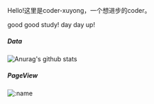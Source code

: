 Hello!这里是coder-xuyong，一个想进步的coder。

good good study!
day day up!

##### Data

![Anurag's github stats](https://github-readme-stats.vercel.app/api?username=coder-xuyong&show_icons=true&hide_border=ture&theme=tokyonight)

##### PageView
![:name](https://count.getloli.com/get/@:coder-xuyong?theme=booru-mjg)
